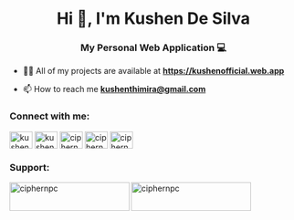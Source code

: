 <h1 align="center">Hi 👋, I'm Kushen De Silva</h1>
<h3 align="center">My Personal Web Application 💻</h3>

- 👨‍💻 All of my projects are available at **https://kushenofficial.web.app**

- 📫 How to reach me **kushenthimira@gmail.com**

<h3 align="left">Connect with me:</h3>
<p align="left">
<a href="https://twitter.com/kushenthimira" target="blank"><img align="center" src="https://raw.githubusercontent.com/rahuldkjain/github-profile-readme-generator/master/src/images/icons/Social/twitter.svg" alt="kushenthimira" height="30" width="40" /></a>
<a href="https://linkedin.com/in/kushenthimira" target="blank"><img align="center" src="https://raw.githubusercontent.com/rahuldkjain/github-profile-readme-generator/master/src/images/icons/Social/linked-in-alt.svg" alt="kushenthimira" height="30" width="40" /></a>
<a href="https://fb.com/ciphernpc" target="blank"><img align="center" src="https://raw.githubusercontent.com/rahuldkjain/github-profile-readme-generator/master/src/images/icons/Social/facebook.svg" alt="ciphernpc" height="30" width="40" /></a>
<a href="https://instagram.com/ciphernpc" target="blank"><img align="center" src="https://raw.githubusercontent.com/rahuldkjain/github-profile-readme-generator/master/src/images/icons/Social/instagram.svg" alt="ciphernpc" height="30" width="40" /></a>
<a href="https://wa.me/94717827878" target="blank"><img align="center" src="https://raw.githubusercontent.com/rahuldkjain/github-profile-readme-generator/master/src/images/icons/Social/whatsapp.svg" alt="ciphernpc" height="30" width="40" /></a>
</p>

<h3 align="left">Support:</h3>
<p><a href="https://www.buymeacoffee.com/ciphernpc"> <img align="left" src="https://cdn.buymeacoffee.com/buttons/v2/default-yellow.png" height="50" width="210" alt="ciphernpc" /></a><a href="https://ko-fi.com/ciphernpc"> <img align="left" src="https://cdn.ko-fi.com/cdn/kofi3.png?v=3" height="50" width="210" alt="ciphernpc" /></a></p><br><br>
